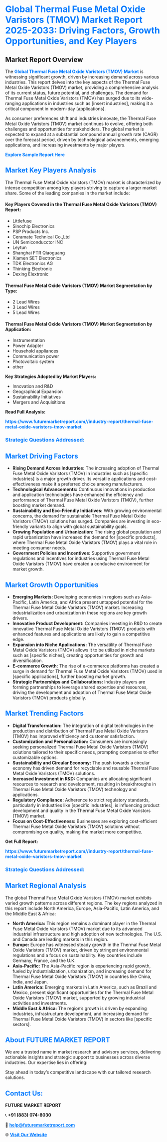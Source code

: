 <h1 style="color: #007BFF;">Global Thermal Fuse Metal Oxide Varistors (TMOV) Market Report 2025-2033: Driving Factors, Growth Opportunities, and Key Players</h1>

<section id="overview">
<h2>Market Report Overview</h2>
<p>The <a href="https://www.futuremarketreport.com//industry-report/thermal-fuse-metal-oxide-varistors-tmov-market" style="color: #007BFF; text-decoration: none;"><strong>Global Thermal Fuse Metal Oxide Varistors (TMOV) Market</strong></a> is witnessing significant growth, driven by increasing demand across various industries. This report delves into the key aspects of the Thermal Fuse Metal Oxide Varistors (TMOV) market, providing a comprehensive analysis of its current status, future potential, and challenges. The demand for Thermal Fuse Metal Oxide Varistors (TMOV) has surged due to its wide-ranging applications in industries such as [insert industries], making it a critical component in modern-day [applications].</p>
<p>As consumer preferences shift and industries innovate, the Thermal Fuse Metal Oxide Varistors (TMOV) market continues to evolve, offering both challenges and opportunities for stakeholders. The global market is expected to expand at a substantial compound annual growth rate (CAGR) over the forecast period, driven by technological advancements, emerging applications, and increasing investments by major players.</p>
</section>

<section id="overview">
<p><a href="https://www.futuremarketreport.com//request-sample/reportId=81238" style="color: #007BFF; text-decoration: none;"><strong>Explore Sample Report Here</strong></a></p>
</section>

<section id="key-players">
<h2 style="color: #007BFF;">Market Key Players Analysis</h2>
<p>The Thermal Fuse Metal Oxide Varistors (TMOV) market is characterized by intense competition among key players striving to capture a larger market share. Some of the leading companies in the market include:</p>
<h4>Key Players Covered in the Thermal Fuse Metal Oxide Varistors (TMOV) Report:</h4>
<ul><li>Littlefuse</li><li>Sinochip Electronics</li><li>PSP Products Inc.</li><li>Ceramate Technical Co.,Ltd</li><li>UN Semiconducctor INC</li><li>Leytun</li><li>Shanghai FTR Qiaoguang</li><li>Xiamen SET Electronics</li><li>TDK Electronics AG</li><li>Thinking Electronic</li><li>Dexing Elextronic</li></ul>
<h4>Thermal Fuse Metal Oxide Varistors (TMOV) Market Segmentation by Type:</h4>
<ul><li>2 Lead Wires</li><li>3 Lead Wires</li><li>5 Lead Wires</li></ul>

<h4>Thermal Fuse Metal Oxide Varistors (TMOV) Market Segmentation by Application:</h4>
<ul><li>Instrumentation</li><li>Power Adapter</li><li>Household appliances</li><li>Communication power</li><li>Photovoltaic system</li><li>other</li></ul>
<p><strong>Key Strategies Adopted by Market Players:</strong></p>
<ul>
<li>Innovation and R&D</li>
<li>Geographical Expansion</li>
<li>Sustainability Initiatives</li>
<li>Mergers and Acquisitions</li>
</ul>
</section>

<section>
<p><strong>Read Full Analysis: </strong></p><a href="https://www.futuremarketreport.com//industry-report/thermal-fuse-metal-oxide-varistors-tmov-market" style="color: #007BFF; text-decoration: none;"><strong>https://www.futuremarketreport.com//industry-report/thermal-fuse-metal-oxide-varistors-tmov-market</strong></a>
<h3 style="color: #007BFF;">Strategic Questions Addressed:</h3>
</section>

<section id="driving-factors">
<h2 style="color: #007BFF;">Market Driving Factors</h2>
<ul>
<li><strong>Rising Demand Across Industries:</strong> The increasing adoption of Thermal Fuse Metal Oxide Varistors (TMOV) in industries such as [specific industries] is a major growth driver. Its versatile applications and cost-effectiveness make it a preferred choice among manufacturers.</li>
<li><strong>Technological Advancements:</strong> Continuous innovations in production and application technologies have enhanced the efficiency and performance of Thermal Fuse Metal Oxide Varistors (TMOV), further boosting market demand.</li>
<li><strong>Sustainability and Eco-Friendly Initiatives:</strong> With growing environmental concerns, the demand for sustainable Thermal Fuse Metal Oxide Varistors (TMOV) solutions has surged. Companies are investing in eco-friendly variants to align with global sustainability goals.</li>
<li><strong>Growing Population and Urbanization:</strong> The rising global population and rapid urbanization have increased the demand for [specific products], where Thermal Fuse Metal Oxide Varistors (TMOV) plays a vital role in meeting consumer needs.</li>
<li><strong>Government Policies and Incentives:</strong> Supportive government regulations and incentives for industries using Thermal Fuse Metal Oxide Varistors (TMOV) have created a conducive environment for market growth.</li>
</ul>
</section>

<section id="growth-opportunities">
<h2 style="color: #007BFF;">Market Growth Opportunities</h2>
<ul>
<li><strong>Emerging Markets:</strong> Developing economies in regions such as Asia-Pacific, Latin America, and Africa present untapped potential for the Thermal Fuse Metal Oxide Varistors (TMOV) market. Increasing industrialization and urbanization in these regions are key growth drivers.</li>
<li><strong>Innovative Product Development:</strong> Companies investing in R&D to create innovative Thermal Fuse Metal Oxide Varistors (TMOV) products with enhanced features and applications are likely to gain a competitive edge.</li>
<li><strong>Expansion into Niche Applications:</strong> The versatility of Thermal Fuse Metal Oxide Varistors (TMOV) allows it to be utilized in niche markets such as [specific niches], creating opportunities for growth and diversification.</li>
<li><strong>E-commerce Growth:</strong> The rise of e-commerce platforms has created a surge in demand for Thermal Fuse Metal Oxide Varistors (TMOV) used in [specific applications], further boosting market growth.</li>
<li><strong>Strategic Partnerships and Collaborations:</strong> Industry players are forming partnerships to leverage shared expertise and resources, driving the development and adoption of Thermal Fuse Metal Oxide Varistors (TMOV) products globally.</li>
</ul>
</section>

<section id="trending-factors">
<h2 style="color: #007BFF;">Market Trending Factors</h2>
<ul>
<li><strong>Digital Transformation:</strong> The integration of digital technologies in the production and distribution of Thermal Fuse Metal Oxide Varistors (TMOV) has improved efficiency and customer satisfaction.</li>
<li><strong>Customization and Personalization:</strong> Consumers are increasingly seeking personalized Thermal Fuse Metal Oxide Varistors (TMOV) solutions tailored to their specific needs, prompting companies to offer customizable options.</li>
<li><strong>Sustainability and Circular Economy:</strong> The push towards a circular economy has driven demand for recyclable and reusable Thermal Fuse Metal Oxide Varistors (TMOV) solutions.</li>
<li><strong>Increased Investment in R&D:</strong> Companies are allocating significant resources to research and development, resulting in breakthroughs in Thermal Fuse Metal Oxide Varistors (TMOV) technology and applications.</li>
<li><strong>Regulatory Compliance:</strong> Adherence to strict regulatory standards, particularly in industries like [specific industries], is influencing product development and quality in the Thermal Fuse Metal Oxide Varistors (TMOV) market.</li>
<li><strong>Focus on Cost-Effectiveness:</strong> Businesses are exploring cost-efficient Thermal Fuse Metal Oxide Varistors (TMOV) solutions without compromising on quality, making the market more competitive.</li>
</ul>
</section>

<section>
<p><strong>Get Full Report: </strong></p><a href="https://www.futuremarketreport.com//industry-report/thermal-fuse-metal-oxide-varistors-tmov-market" style="color: #007BFF; text-decoration: none;"><strong>https://www.futuremarketreport.com//industry-report/thermal-fuse-metal-oxide-varistors-tmov-market</strong></a>
<h3 style="color: #007BFF;">Strategic Questions Addressed:</h3>
</section>


<section id="regional-analysis">
<h2 style="color: #007BFF;">Market Regional Analysis</h2>
<p>The global Thermal Fuse Metal Oxide Varistors (TMOV) market exhibits varied growth patterns across different regions. The key regions analyzed in this report include North America, Europe, Asia-Pacific, Latin America, and the Middle East & Africa:</p>
<ul>
<li><strong>North America:</strong> This region remains a dominant player in the Thermal Fuse Metal Oxide Varistors (TMOV) market due to its advanced industrial infrastructure and high adoption of new technologies. The U.S. and Canada are leading markets in this region.</li>
<li><strong>Europe:</strong> Europe has witnessed steady growth in the Thermal Fuse Metal Oxide Varistors (TMOV) market, driven by stringent environmental regulations and a focus on sustainability. Key countries include Germany, France, and the U.K.</li>
<li><strong>Asia-Pacific:</strong> The Asia-Pacific region is experiencing rapid growth, fueled by industrialization, urbanization, and increasing demand for Thermal Fuse Metal Oxide Varistors (TMOV) in countries like China, India, and Japan.</li>
<li><strong>Latin America:</strong> Emerging markets in Latin America, such as Brazil and Mexico, present significant opportunities for the Thermal Fuse Metal Oxide Varistors (TMOV) market, supported by growing industrial activities and investments.</li>
<li><strong>Middle East & Africa:</strong> The region’s growth is driven by expanding industries, infrastructure development, and increasing demand for Thermal Fuse Metal Oxide Varistors (TMOV) in sectors like [specific sectors].</li>
</ul>
</section>

<footer>
<h2 style="color: #007BFF;">About FUTURE MARKET REPORT</h2>
<p>We are a trusted name in market research and advisory services, delivering actionable insights and strategic support to businesses across diverse industries. Our expertise lies in offering:</p>

<p>Stay ahead in today’s competitive landscape with our tailored research solutions.</p>

<h2 style="color: #007BFF;">Contact Us:</h2>
<p><strong>FUTURE MARKET REPORT</strong></p>
<p>📞 <strong>+91 (883) 074-8030</strong></p>
<p>📧 <strong><a href="mailto:help@futuremarketreport.com" style="color: #007BFF;">help@futuremarketreport.com</a></strong></p>
<p>🌐 <strong><a href="https://www.futuremarketreport.com/" style="color: #007BFF;">Visit Our Website</a></strong></p>
</footer>